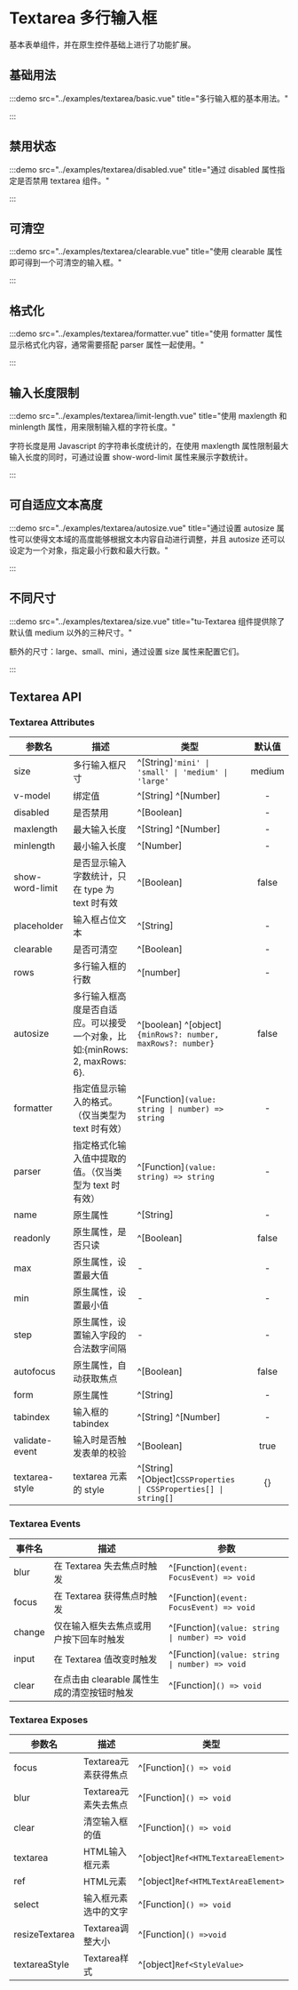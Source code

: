 # Textarea 多行输入框

基本表单组件，并在原生控件基础上进行了功能扩展。

## 基础用法

:::demo src="../examples/textarea/basic.vue" title="多行输入框的基本用法。"

:::

## 禁用状态

:::demo src="../examples/textarea/disabled.vue" title="通过 disabled 属性指定是否禁用 textarea 组件。"

:::

## 可清空

:::demo src="../examples/textarea/clearable.vue" title="使用 clearable 属性即可得到一个可清空的输入框。"

:::

## 格式化

:::demo src="../examples/textarea/formatter.vue" title="使用 formatter 属性显示格式化内容，通常需要搭配 parser 属性一起使用。"

:::

## 输入长度限制

:::demo src="../examples/textarea/limit-length.vue" title="使用 maxlength 和 minlength 属性，用来限制输入框的字符长度。"

字符长度是用 Javascript 的字符串长度统计的，在使用 maxlength 属性限制最大输入长度的同时，可通过设置 show-word-limit 属性来展示字数统计。

:::

## 可自适应文本高度

:::demo src="../examples/textarea/autosize.vue" title="通过设置 autosize 属性可以使得文本域的高度能够根据文本内容自动进行调整，并且 autosize 还可以设定为一个对象，指定最小行数和最大行数。"

:::

## 不同尺寸

:::demo src="../examples/textarea/size.vue" title="tu-Textarea 组件提供除了默认值 medium 以外的三种尺寸。"

额外的尺寸：large、small、mini，通过设置 size 属性来配置它们。

:::

## Textarea API

### Textarea Attributes

| 参数名 | 描述 | 类型 | 默认值 |
| ------ | ---- | ---- | :----: |
| size | 多行输入框尺寸 | ^[String]`'mini' \| 'small' \| 'medium' \| 'large'` | medium |
| v-model | 绑定值 | ^[String] ^[Number] | - |
| disabled | 是否禁用 | ^[Boolean] | - |
| maxlength | 最大输入长度 | ^[String] ^[Number] | - |
| minlength | 最小输入长度 | ^[Number] | - |
| show-word-limit | 是否显示输入字数统计，只在 type 为 text 时有效 | ^[Boolean] | false |
| placeholder | 输入框占位文本 | ^[String] | - |
| clearable | 是否可清空 | ^[Boolean] | - |
| rows | 多行输入框的行数 | ^[number] | - |
| autosize | 多行输入框高度是否自适应。可以接受一个对象，比如:{minRows: 2, maxRows: 6}. | ^[boolean] ^[object]`{minRows?: number, maxRows?: number}` | false |
| formatter | 指定值显示输入的格式。（仅当类型为 text 时有效）| ^[Function]`(value: string \| number) => string` | - |
| parser | 指定格式化输入值中提取的值。（仅当类型为 text 时有效）|  ^[Function]`(value: string) => string` | - |
| name | 原生属性 | ^[String] | - |
| readonly | 原生属性，是否只读 | ^[Boolean] | false |
| max | 原生属性，设置最大值 | - | - |
| min | 原生属性，设置最小值 | - | - |
| step | 原生属性，设置输入字段的合法数字间隔 | - | - |
| autofocus | 原生属性，自动获取焦点 | ^[Boolean] | false |
| form | 原生属性 | ^[String] | - |
| tabindex | 输入框的 tabindex | ^[String] ^[Number] | - |
| validate-event | 输入时是否触发表单的校验 | ^[Boolean] | true |
| textarea-style | textarea 元素的 style | ^[String] ^[Object]`CSSProperties \| CSSProperties[] \| string[]` | {} |

### Textarea Events

| 事件名 | 描述 | 参数 |
| ------ | ---- | ---- |
| blur | 在 Textarea 失去焦点时触发 | ^[Function]`(event: FocusEvent) => void` |
| focus | 在 Textarea 获得焦点时触发 | ^[Function]`(event: FocusEvent) => void` |
| change | 仅在输入框失去焦点或用户按下回车时触发 | ^[Function]`(value: string \| number) => void` |
| input | 在 Textarea 值改变时触发 | ^[Function]`(value: string \| number) => void` |
| clear | 在点击由 clearable 属性生成的清空按钮时触发 | ^[Function]`() => void` |

### Textarea Exposes

| 参数名 | 描述 | 类型 |
| ------ | ---- | ---- |
| focus | Textarea元素获得焦点 | ^[Function]`() => void` |
| blur | Textarea元素失去焦点 | ^[Function]`() => void` |
| clear | 清空输入框的值 | ^[Function]`() => void` |
| textarea | HTML输入框元素 | ^[object]`Ref<HTMLTextareaElement>` |
| ref | HTML元素 |  ^[object]`Ref<HTMLTextAreaElement>`|
| select | 输入框元素选中的文字 | ^[Function]`() => void`  |
| resizeTextarea | Textarea调整大小 | ^[Function]`() =>void` |
| textareaStyle  | Textarea样式 | ^[object]`Ref<StyleValue>` |

